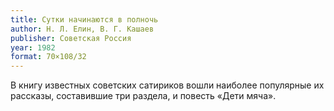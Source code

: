 ```yaml
---
title: Сутки начинаются в полночь
author: Н. Л. Елин, В. Г. Кашаев
publisher: Советская Россия
year: 1982
format: 70×108/32
---
```


В книгу известных советских сатириков вошли наиболее популярные их рассказы, составившие три раздела, и повесть «Дети мяча».
